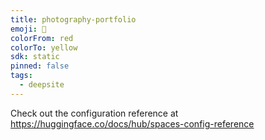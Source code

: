 ```yaml
---
title: photography-portfolio
emoji: 🐳
colorFrom: red
colorTo: yellow
sdk: static
pinned: false
tags:
  - deepsite
---
```


Check out the configuration reference at https://huggingface.co/docs/hub/spaces-config-reference